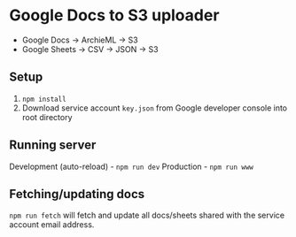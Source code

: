 Google Docs to S3 uploader
==========================

- Google Docs -> ArchieML -> S3
- Google Sheets -> CSV -> JSON -> S3

Setup
-----

1. `npm install`
1. Download service account `key.json` from Google developer console into root directory

Running server
--------------

Development (auto-reload) - `npm run dev`
Production - `npm run www`

Fetching/updating docs
----------------------

`npm run fetch` will fetch and update all docs/sheets shared with the service account email address.
